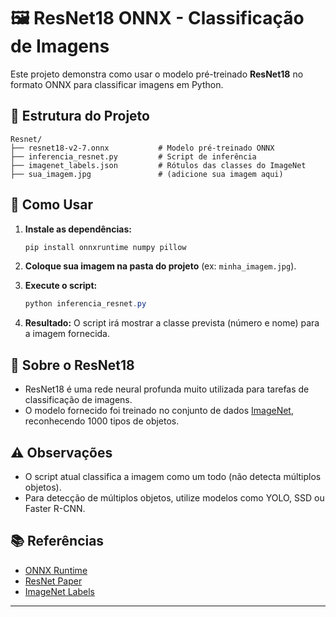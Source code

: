 # 🖼️ ResNet18 ONNX - Classificação de Imagens

Este projeto demonstra como usar o modelo pré-treinado **ResNet18** no formato ONNX para classificar imagens em Python.

## 📂 Estrutura do Projeto

```
Resnet/
├── resnet18-v2-7.onnx           # Modelo pré-treinado ONNX
├── inferencia_resnet.py         # Script de inferência
├── imagenet_labels.json         # Rótulos das classes do ImageNet
├── sua_imagem.jpg               # (adicione sua imagem aqui)
```

## 🚀 Como Usar

1. **Instale as dependências:**
   ```powershell
   pip install onnxruntime numpy pillow
   ```

2. **Coloque sua imagem na pasta do projeto** (ex: `minha_imagem.jpg`).

3. **Execute o script:**
   ```powershell
   python inferencia_resnet.py
   ```

4. **Resultado:**
   O script irá mostrar a classe prevista (número e nome) para a imagem fornecida.

## 📝 Sobre o ResNet18

- ResNet18 é uma rede neural profunda muito utilizada para tarefas de classificação de imagens.
- O modelo fornecido foi treinado no conjunto de dados [ImageNet](https://www.image-net.org/), reconhecendo 1000 tipos de objetos.

## ⚠️ Observações

- O script atual classifica a imagem como um todo (não detecta múltiplos objetos).
- Para detecção de múltiplos objetos, utilize modelos como YOLO, SSD ou Faster R-CNN.

## 📚 Referências
- [ONNX Runtime](https://onnxruntime.ai/)
- [ResNet Paper](https://arxiv.org/abs/1512.03385)
- [ImageNet Labels](https://github.com/anishathalye/imagenet-simple-labels)

---

